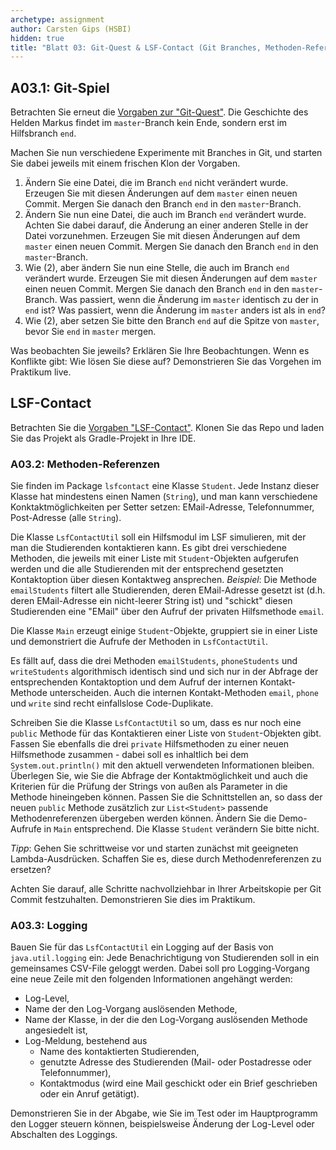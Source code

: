 ```yaml
---
archetype: assignment
author: Carsten Gips (HSBI)
hidden: true
title: "Blatt 03: Git-Quest & LSF-Contact (Git Branches, Methoden-Referenzen, Logging)"
---
```


<!--  pandoc -s -f markdown -t markdown+smart-grid_tables-multiline_tables-simple_tables --columns=94 --reference-links=true  b03.md  -o xxx.md  -->

## A03.1: Git-Spiel

Betrachten Sie erneut die [Vorgaben zur "Git-Quest"]. Die Geschichte des Helden Markus findet
im `master`-Branch kein Ende, sondern erst im Hilfsbranch `end`.

Machen Sie nun verschiedene Experimente mit Branches in Git, und starten Sie dabei jeweils mit
einem frischen Klon der Vorgaben.

1.  Ändern Sie eine Datei, die im Branch `end` nicht verändert wurde. Erzeugen Sie mit diesen
    Änderungen auf dem `master` einen neuen Commit. Mergen Sie danach den Branch `end` in den
    `master`-Branch.
2.  Ändern Sie nun eine Datei, die auch im Branch `end` verändert wurde. Achten Sie dabei
    darauf, die Änderung an einer anderen Stelle in der Datei vorzunehmen. Erzeugen Sie mit
    diesen Änderungen auf dem `master` einen neuen Commit. Mergen Sie danach den Branch `end`
    in den `master`-Branch.
3.  Wie (2), aber ändern Sie nun eine Stelle, die auch im Branch `end` verändert wurde.
    Erzeugen Sie mit diesen Änderungen auf dem `master` einen neuen Commit. Mergen Sie danach
    den Branch `end` in den `master`-Branch. Was passiert, wenn die Änderung im `master`
    identisch zu der in `end` ist? Was passiert, wenn die Änderung im `master` anders ist als
    in `end`?
4.  Wie (2), aber setzen Sie bitte den Branch `end` auf die Spitze von `master`, bevor Sie
    `end` in `master` mergen.

Was beobachten Sie jeweils? Erklären Sie Ihre Beobachtungen. Wenn es Konflikte gibt: Wie lösen
Sie diese auf? Demonstrieren Sie das Vorgehen im Praktikum live.

## LSF-Contact

Betrachten Sie die [Vorgaben "LSF-Contact"]. Klonen Sie das Repo und laden Sie das Projekt als
Gradle-Projekt in Ihre IDE.

### A03.2: Methoden-Referenzen

Sie finden im Package `lsfcontact` eine Klasse `Student`. Jede Instanz dieser Klasse hat
mindestens einen Namen (`String`), und man kann verschiedene Konktaktmöglichkeiten per Setter
setzen: EMail-Adresse, Telefonnummer, Post-Adresse (alle `String`).

Die Klasse `LsfContactUtil` soll ein Hilfsmodul im LSF simulieren, mit der man die
Studierenden kontaktieren kann. Es gibt drei verschiedene Methoden, die jeweils mit einer
Liste mit `Student`-Objekten aufgerufen werden und die alle Studierenden mit der entsprechend
gesetzten Kontaktoption über diesen Kontaktweg ansprechen. *Beispiel*: Die Methode
`emailStudents` filtert alle Studierenden, deren EMail-Adresse gesetzt ist (d.h. deren
EMail-Adresse ein nicht-leerer String ist) und "schickt" diesen Studierenden eine "EMail" über
den Aufruf der privaten Hilfsmethode `email`.

Die Klasse `Main` erzeugt einige `Student`-Objekte, gruppiert sie in einer Liste und
demonstriert die Aufrufe der Methoden in `LsfContactUtil`.

Es fällt auf, dass die drei Methoden `emailStudents`, `phoneStudents` und `writeStudents`
algorithmisch identisch sind und sich nur in der Abfrage der entsprechenden Kontaktoption und
dem Aufruf der internen Kontakt-Methode unterscheiden. Auch die internen Kontakt-Methoden
`email`, `phone` und `write` sind recht einfallslose Code-Duplikate.

Schreiben Sie die Klasse `LsfContactUtil` so um, dass es nur noch eine `public` Methode für
das Kontaktieren einer Liste von `Student`-Objekten gibt. Fassen Sie ebenfalls die drei
`private` Hilfsmethoden zu einer neuen Hilfsmethode zusammen - dabei soll es inhaltlich bei
dem `System.out.println()` mit den aktuell verwendeten Informationen bleiben. Überlegen Sie,
wie Sie die Abfrage der Kontaktmöglichkeit und auch die Kriterien für die Prüfung der Strings
von außen als Parameter in die Methode hineingeben können. Passen Sie die Schnittstellen an,
so dass der neuen `public` Methode zusätzlich zur `List<Student>` passende Methodenreferenzen
übergeben werden können. Ändern Sie die Demo-Aufrufe in `Main` entsprechend. Die Klasse
`Student` verändern Sie bitte nicht.

*Tipp*: Gehen Sie schrittweise vor und starten zunächst mit geeigneten Lambda-Ausdrücken.
Schaffen Sie es, diese durch Methodenreferenzen zu ersetzen?

Achten Sie darauf, alle Schritte nachvollziehbar in Ihrer Arbeitskopie per Git Commit
festzuhalten. Demonstrieren Sie dies im Praktikum.

### A03.3: Logging

Bauen Sie für das `LsfContactUtil` ein Logging auf der Basis von `java.util.logging` ein: Jede
Benachrichtigung von Studierenden soll in ein gemeinsames CSV-File geloggt werden. Dabei soll
pro Logging-Vorgang eine neue Zeile mit den folgenden Informationen angehängt werden:

- Log-Level,
- Name der den Log-Vorgang auslösenden Methode,
- Name der Klasse, in der die den Log-Vorgang auslösenden Methode angesiedelt ist,
- Log-Meldung, bestehend aus
  - Name des kontaktierten Studierenden,
  - genutzte Adresse des Studierenden (Mail- oder Postadresse oder Telefonnummer),
  - Kontaktmodus (wird eine Mail geschickt oder ein Brief geschrieben oder ein Anruf
    getätigt).

Demonstrieren Sie in der Abgabe, wie Sie im Test oder im Hauptprogramm den Logger steuern
können, beispielsweise Änderung der Log-Level oder Abschalten des Loggings.

  [Vorgaben zur "Git-Quest"]: https://github.com/Programmiermethoden-CampusMinden/prog2_ybel_gitquest
  [Vorgaben "LSF-Contact"]: https://github.com/Programmiermethoden-CampusMinden/prog2_ybel_lsfcontact
